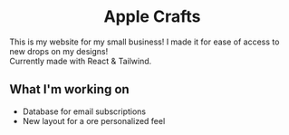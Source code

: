 <h1 align='center'> Apple Crafts </h1>

This is my website for my small business! I made it for ease of access to new drops on my designs! 
<br/>
Currently made with React & Tailwind. 

## What I'm working on
- Database for email subscriptions
- New layout for a ore personalized feel
